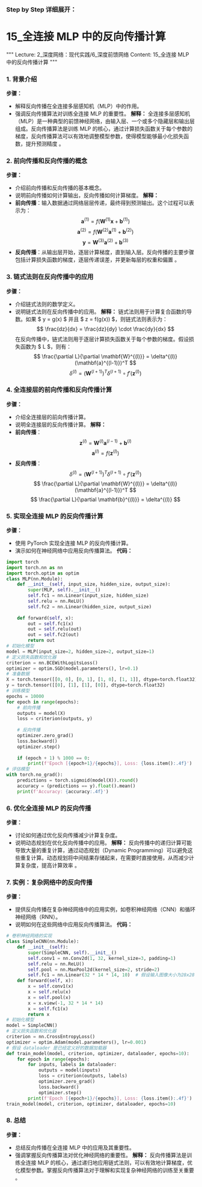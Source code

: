 ### Step by Step 详细展开：
# 15_全连接 MLP 中的反向传播计算
"""
Lecture: 2_深度网络：现代实践/6_深度前馈网络
Content: 15_全连接 MLP 中的反向传播计算
"""
### 1. 背景介绍
**步骤：**
- 解释反向传播在全连接多层感知机（MLP）中的作用。
- 强调反向传播算法对训练全连接 MLP 的重要性。
**解释：**
全连接多层感知机（MLP）是一种典型的前馈神经网络，由输入层、一个或多个隐藏层和输出层组成。反向传播算法是训练 MLP 的核心，通过计算损失函数关于每个参数的梯度，反向传播算法可以有效地调整模型参数，使得模型能够最小化损失函数，提升预测精度  。
### 2. 前向传播和反向传播的概念
**步骤：**
- 介绍前向传播和反向传播的基本概念。
- 说明前向传播如何计算输出，反向传播如何计算梯度。
**解释：**
- **前向传播**：输入数据通过网络层层传递，最终得到预测输出。这个过程可以表示为：
  $$
  \mathbf{a}^{(1)} = f(\mathbf{W}^{(1)} \mathbf{x} + \mathbf{b}^{(1)})
  $$
  $$
  \mathbf{a}^{(2)} = f(\mathbf{W}^{(2)} \mathbf{a}^{(1)} + \mathbf{b}^{(2)})
  $$
  $$
  \mathbf{y} = \mathbf{W}^{(3)} \mathbf{a}^{(2)} + \mathbf{b}^{(3)}
  $$
- **反向传播**：从输出层开始，逐层计算梯度，直到输入层。反向传播的主要步骤包括计算损失函数的梯度，逐层传递误差，并更新每层的权重和偏置  。
### 3. 链式法则在反向传播中的应用
**步骤：**
- 介绍链式法则的数学定义。
- 说明链式法则在反向传播中的应用。
**解释：**
链式法则用于计算复合函数的导数。如果 $ y = g(x) $ 并且 $ z = f(g(x)) $，则链式法则表示为：
$$ \frac{dz}{dx} = \frac{dz}{dy} \cdot \frac{dy}{dx} $$
在反向传播中，链式法则用于逐层计算损失函数关于每个参数的梯度。假设损失函数为 $ L $，则有：
$$ \frac{\partial L}{\partial \mathbf{W}^{(l)}} = \delta^{(l)} (\mathbf{a}^{(l-1)})^T $$
$$ \delta^{(l)} = \left( \mathbf{W}^{(l+1)} \right)^T \delta^{(l+1)} \circ f'(\mathbf{z}^{(l)}) $$
### 4. 全连接层的前向传播和反向传播计算
**步骤：**
- 介绍全连接层的前向传播计算。
- 说明全连接层的反向传播计算。
**解释：**
- **前向传播**：
  $$
  \mathbf{z}^{(l)} = \mathbf{W}^{(l)} \mathbf{a}^{(l-1)} + \mathbf{b}^{(l)}
  $$
  $$
  \mathbf{a}^{(l)} = f(\mathbf{z}^{(l)})
  $$
- **反向传播**：
  $$
  \delta^{(l)} = \left( \mathbf{W}^{(l+1)} \right)^T \delta^{(l+1)} \circ f'(\mathbf{z}^{(l)})
  $$
  $$
  \frac{\partial L}{\partial \mathbf{W}^{(l)}} = \delta^{(l)} (\mathbf{a}^{(l-1)})^T
  $$
  $$
  \frac{\partial L}{\partial \mathbf{b}^{(l)}} = \delta^{(l)}
  $$
### 5. 实现全连接 MLP 的反向传播计算
**步骤：**
- 使用 PyTorch 实现全连接 MLP 的反向传播计算。
- 演示如何在神经网络中应用反向传播算法。
**代码：**
```python
import torch
import torch.nn as nn
import torch.optim as optim
class MLP(nn.Module):
    def __init__(self, input_size, hidden_size, output_size):
        super(MLP, self).__init__()
        self.fc1 = nn.Linear(input_size, hidden_size)
        self.relu = nn.ReLU()
        self.fc2 = nn.Linear(hidden_size, output_size)
    
    def forward(self, x):
        out = self.fc1(x)
        out = self.relu(out)
        out = self.fc2(out)
        return out
# 初始化模型
model = MLP(input_size=2, hidden_size=2, output_size=1)
# 定义损失函数和优化器
criterion = nn.BCEWithLogitsLoss()
optimizer = optim.SGD(model.parameters(), lr=0.1)
# 准备数据
X = torch.tensor([[0, 0], [0, 1], [1, 0], [1, 1]], dtype=torch.float32)
y = torch.tensor([[0], [1], [1], [0]], dtype=torch.float32)
# 训练模型
epochs = 10000
for epoch in range(epochs):
    # 前向传播
    outputs = model(X)
    loss = criterion(outputs, y)
    
    # 反向传播
    optimizer.zero_grad()
    loss.backward()
    optimizer.step()
    
    if (epoch + 1) % 1000 == 0:
        print(f'Epoch [{epoch+1}/{epochs}], Loss: {loss.item():.4f}')
# 评估模型
with torch.no_grad():
    predictions = torch.sigmoid(model(X)).round()
    accuracy = (predictions == y).float().mean()
    print(f'Accuracy: {accuracy:.4f}')
```
### 6. 优化全连接 MLP 的反向传播
**步骤：**
- 讨论如何通过优化反向传播减少计算复杂度。
- 说明动态规划在优化反向传播中的应用。
**解释：**
反向传播中的递归计算可能导致大量的重复计算，通过动态规划（Dynamic Programming）可以避免这些重复计算。动态规划将中间结果存储起来，在需要时直接使用，从而减少计算复杂度，提高计算效率  。
### 7. 实例：复杂网络中的反向传播
**步骤：**
- 提供反向传播在复杂神经网络中的应用实例，如卷积神经网络（CNN）和循环神经网络（RNN）。
- 说明如何在这些网络中应用反向传播算法。
**代码：**
```python
# 卷积神经网络的实现
class SimpleCNN(nn.Module):
    def __init__(self):
        super(SimpleCNN, self).__init__()
        self.conv1 = nn.Conv2d(1, 32, kernel_size=3, padding=1)
        self.relu = nn.ReLU()
        self.pool = nn.MaxPool2d(kernel_size=2, stride=2)
        self.fc1 = nn.Linear(32 * 14 * 14, 10)  # 假设输入图像大小为28x28
    def forward(self, x):
        x = self.conv1(x)
        x = self.relu(x)
        x = self.pool(x)
        x = x.view(-1, 32 * 14 * 14)
        x = self.fc1(x)
        return x
# 初始化模型
model = SimpleCNN()
# 定义损失函数和优化器
criterion = nn.CrossEntropyLoss()
optimizer = optim.Adam(model.parameters(), lr=0.001)
# 假设 dataloader 是已经定义好的数据加载器
def train_model(model, criterion, optimizer, dataloader, epochs=10):
    for epoch in range(epochs):
        for inputs, labels in dataloader:
            outputs = model(inputs)
            loss = criterion(outputs, labels)
            optimizer.zero_grad()
            loss.backward()
            optimizer.step()
        print(f'Epoch [{epoch+1}/{epochs}], Loss: {loss.item():.4f}')
train_model(model, criterion, optimizer, dataloader, epochs=10)
```
### 8. 总结
**步骤：**
- 总结反向传播在全连接 MLP 中的应用及其重要性。
- 强调掌握反向传播算法对优化神经网络的重要性。
**解释：**
反向传播算法是训练全连接 MLP 的核心，通过递归地应用链式法则，可以有效地计算梯度，优化模型参数。掌握反向传播算法对于理解和实现复杂神经网络的训练至关重要  。